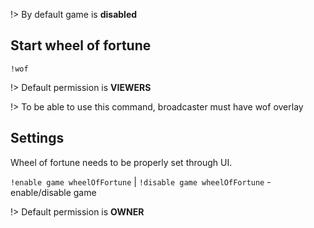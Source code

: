 !> By default game is **disabled**

## Start wheel of fortune

`!wof`

!> Default permission is **VIEWERS**

!> To be able to use this command, broadcaster must have wof overlay

## Settings

Wheel of fortune needs to be properly set through UI.

`!enable game wheelOfFortune` |
`!disable game wheelOfFortune` - enable/disable game

!> Default permission is **OWNER**